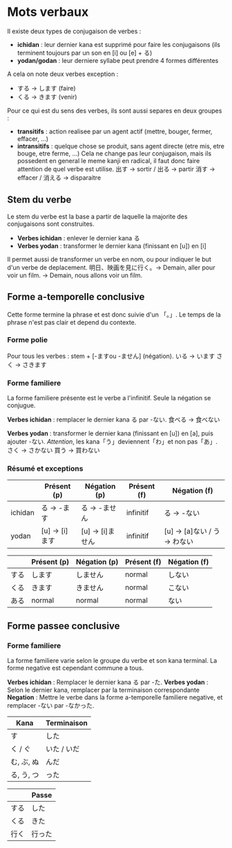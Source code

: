 <!-- TITLE: Mots Verbaux -->
<!-- SUBTITLE: Equivalents des verbes -->

# Mots verbaux
Il existe deux types de conjugaison de verbes :
- **ichidan** : leur dernier kana est supprimé pour faire les conjugaisons (ils terminent toujours par un son en [i] ou [e] + る)
- **yodan/godan** : leur derniere syllabe peut prendre 4 formes différentes

A cela on note deux verbes exception :
- する → します (faire)
- くる → きます (venir)

Pour ce qui est du sens des verbes, ils sont aussi separes en deux groupes :
- **transitifs** : action realisee par un agent actif (mettre, bouger, fermer, effacer, ...)
- **intransitifs** : quelque chose se produit, sans agent directe (etre mis, etre bouge, etre ferme, ...)
Cela ne change pas leur conjugaison, mais ils possedent en general le meme kanji en radical, il faut donc faire attention de quel verbe est utilise.
出す → sortir / 出る → partir
消す → effacer / 消える → disparaitre

## Stem du verbe
Le stem du verbe est la base a partir de laquelle la majorite des conjugaisons sont construites.
- **Verbes ichidan** : enlever le dernier kana る
- **Verbes yodan** : transformer le dernier kana (finissant en [u]) en [i]

Il permet aussi de transformer un verbe en nom, ou pour indiquer le but d'un verbe de deplacement.
明日、映画を見に行く。→ Demain, aller pour voir un film. → Demain, nous allons voir un film.

## Forme a-temporelle conclusive
Cette forme termine la phrase et est donc suivie d'un 「。」.
Le temps de la phrase n'est pas clair et depend du contexte.

### Forme polie
Pour tous les verbes : stem + [-ますou -ません] (négation).
いる → います
さく → さきます

### Forme familiere
La forme familiere présente est le verbe a l'infinitif. Seule la négation se conjugue.

**Verbes ichidan** : remplacer le dernier kana る par -ない.
食べる → 食べない

**Verbes yodan** : transformer le dernier kana (finissant en [u]) en [a], puis ajouter -ない.
*Attention*, les kana「う」deviennent「わ」et non pas「あ」.
さく → さかない
買う  → 買わない

### Résumé et exceptions

|         	| Présent (p)    	| Négation (p)     	| Présent (f) 	| Négation (f)                	|
|---------	|----------------	|------------------	|-------------	|-----------------------------	|
| ichidan 	| る → -ます    	| る → -ません    	| infinitif   	| る → -ない                 	|
| yodan   	| [u] → [i]ます 	| [u] → [i]ません 	| infinitif   	| [u] → [a]ない / う → わない 	|

|      | Présent (p) | Négation (p) | Présent (f) | Négation (f) |
|------|-------------|--------------|-------------|--------------|
| する | します      | しません     | normal      | しない       |
| くる | きます      | きません     | normal      | こない       |
| ある | normal      | normal       | normal      | ない         |


## Forme passee conclusive

### Forme familiere
La forme familiere varie selon le groupe du verbe et son kana terminal. 
La forme negative est cependant commune a tous.

**Verbes ichidan** : Remplacer le dernier kana る par -た.
**Verbes yodan** : Selon le dernier kana, remplacer par la terminaison correspondante
**Negation** : Mettre le verbe dans la forme a-temporelle familiere negative, et remplacer -ない par -なかった.

| Kana       	| Terminaison 	|
|------------	|-------------	|
| す         	| した        	|
| く / ぐ    	| いた / いだ 	|
| む, ぶ, ぬ 	| んだ        	|
| る, う, つ 	| った        	|

|      	| Passe  	|
|------	|--------	|
| する 	| した   	|
| くる 	| きた   	|
| 行く 	| 行った 	|


